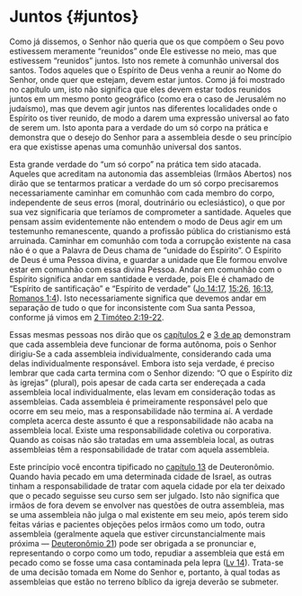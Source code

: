 # Juntos {#juntos}

Como já dissemos, o Senhor não queria que os que compõem o Seu povo estivessem meramente “reunidos” onde Ele estivesse no meio, mas que estivessem “reunidos” juntos. Isto nos remete à comunhão universal dos santos. Todos aqueles que o Espírito de Deus venha a reunir ao Nome do Senhor, onde quer que estejam, devem estar juntos. Como já foi mostrado no capítulo um, isto não significa que eles devem estar todos reunidos juntos em um mesmo ponto geográfico (como era o caso de Jerusalém no judaísmo), mas que devem agir juntos nas diferentes localidades onde o Espírito os tiver reunido, de modo a darem uma expressão universal ao fato de serem um. Isto aponta para a verdade do um só corpo na prática e demonstra que o desejo do Senhor para a assembleia desde o seu princípio era que existisse apenas uma comunhão universal dos santos.

Esta grande verdade do “um só corpo” na prática tem sido atacada. Aqueles que acreditam na autonomia das assembleias (Irmãos Abertos) nos dirão que se tentarmos praticar a verdade do um só corpo precisaremos necessariamente caminhar em comunhão com cada membro do corpo, independente de seus erros (moral, doutrinário ou eclesiástico), o que por sua vez significaria que teríamos de comprometer a santidade. Aqueles que pensam assim evidentemente não entendem o modo de Deus agir em um testemunho remanescente, quando a profissão pública do cristianismo está arruinada. Caminhar em comunhão com toda a corrupção existente na casa não é o que a Palavra de Deus chama de “unidade do Espírito”. O Espírito de Deus é uma Pessoa divina, e guardar a unidade que Ele formou envolve estar em comunhão com essa divina Pessoa. Andar em comunhão com o Espírito significa andar em santidade e verdade, pois Ele é chamado de “Espírito de santificação” e “Espírito de verdade” ([Jo 14:17](http://bibliaonline.com.br/acf/jo/14/17), [15:26](http://bibliaonline.com.br/acf/jo/15/26), [16:13](http://bibliaonline.com.br/acf/jo/16/13), [Romanos 1:4](http://bibliaonline.com.br/acf/rm/1/4)). Isto necessariamente significa que devemos andar em separação de tudo o que for inconsistente com Sua santa Pessoa, conforme já vimos em [2 Timóteo 2:19-22](http://bibliaonline.com.br/acf/2tm/2/19-22).

Essas mesmas pessoas nos dirão que os [capítulos 2](http://bibliaonline.com.br/acf/ap/2) e [3 de ap](http://bibliaonline.com.br/acf/ap/3) demonstram que cada assembleia deve funcionar de forma autônoma, pois o Senhor dirigiu-Se a cada assembleia individualmente, considerando cada uma delas individualmente responsável. Embora isto seja verdade, é preciso lembrar que cada carta termina com o Senhor dizendo: “O que o Espírito diz às igrejas” (plural), pois apesar de cada carta ser endereçada a cada assembleia local individualmente, elas levam em consideração todas as assembleias. Cada assembleia é primeiramente responsável pelo que ocorre em seu meio, mas a responsabilidade não termina aí. A verdade completa acerca deste assunto é que a responsabilidade não acaba na assembleia local. Existe uma responsabilidade coletiva ou corporativa. Quando as coisas não são tratadas em uma assembleia local, as outras assembleias têm a responsabilidade de tratar com aquela assembleia.

Este princípio você encontra tipificado no [capítulo 13](http://bibliaonline.com.br/acf/dt/13) de Deuteronômio. Quando havia pecado em uma determinada cidade de Israel, as outras tinham a responsabilidade de tratar com aquela cidade por ela ter deixado que o pecado seguisse seu curso sem ser julgado. Isto não significa que irmãos de fora devem se envolver nas questões de outra assembleia, mas se uma assembleia não julga o mal existente em seu meio, após terem sido feitas várias e pacientes objeções pelos irmãos como um todo, outra assembleia (geralmente aquela que estiver circunstancialmente mais próxima — [Deuteronômio 21](http://bibliaonline.com.br/acf/dt/21)) pode ser obrigada a se pronunciar e, representando o corpo como um todo, repudiar a assembleia que está em pecado como se fosse uma casa contaminada pela lepra ([Lv 14](http://bibliaonline.com.br/acf/lv/14)). Trata-se de uma decisão tomada em Nome do Senhor e, portanto, à qual todas as assembleias que estão no terreno bíblico da igreja deverão se submeter.